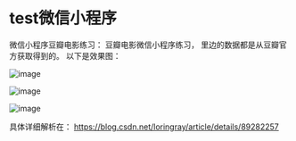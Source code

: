 # test微信小程序
微信小程序豆瓣电影练习：
豆瓣电影微信小程序练习， 里边的数据都是从豆瓣官方获取得到的。
以下是效果图：

![image](https://github.com/loringray/wechatTest/blob/master/test3.gif?raw=true)   

![image](https://github.com/loringray/wechatTest/blob/master/test4.gif?raw=true)   

![image](https://github.com/loringray/wechatTest/blob/master/test5.gif?raw=true)   


具体详细解析在：
https://blog.csdn.net/loringray/article/details/89282257

